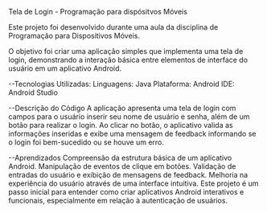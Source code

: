 Tela de Login - Programação para dispósitvos Móveis

Este projeto foi desenvolvido durante uma aula da disciplina de Programação para Dispositivos Móveis.

O objetivo foi criar uma aplicação simples que implementa uma tela de login, demonstrando a interação básica entre elementos de interface do usuário em um aplicativo Android.

--Tecnologias Utilizadas:
Linguagens: Java
Plataforma: Android 
IDE: Android Studio

--Descrição do Código
A aplicação apresenta uma tela de login com campos para o usuário inserir seu nome de usuário e senha, além de um botão para realizar o login. Ao clicar no botão, o aplicativo valida as informações inseridas e exibe uma mensagem de feedback informando se o login foi bem-sucedido ou se houve um erro.

--Aprendizados 
Compreensão da estrutura básica de um aplicativo Android. Manipulação de eventos de clique em botões. Validação de entradas do usuário e exibição de mensagens de feedback. Melhoria na experiência do usuário através de uma interface intuitiva. Este projeto é um passo inicial para entender como criar aplicativos Android interativos e funcionais, especialmente em relação à autenticação de usuários.
